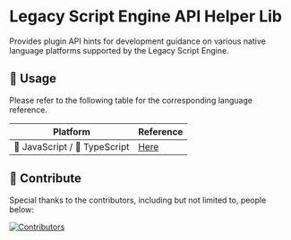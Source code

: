 <!-- markdownlint-disable MD033 -->

# Legacy Script Engine API Helper Lib

Provides plugin API hints for development guidance on various native language platforms supported by the Legacy Script Engine.

## 🚀 Usage

Please refer to the following table for the corresponding language reference.

| Platform                      | Reference                                |
| ----------------------------- | ---------------------------------------- |
| 📒 JavaScript / 📘 TypeScript | [Here](./platforms/javascript/README.md) |

## 🤝 Contribute

Special thanks to the contributors, including but not limited to, people below:

<a href="https://github.com/LiteLDev/HelperLib/graphs/contributors">
  <img src="https://contrib.rocks/image?repo=LiteLDev/HelperLib" alt="Contributors" />
</a>
